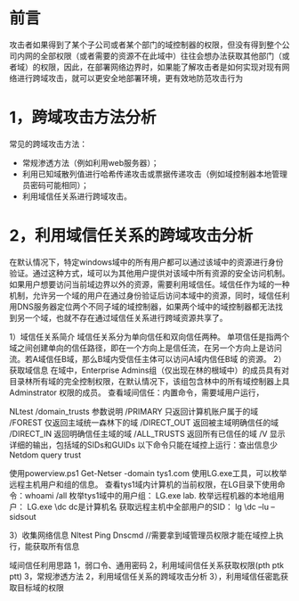 # 前言
攻击者如果得到了某个子公司或者某个部门的域控制器的权限，但没有得到整个公司内网的全部权限（或者需要的资源不在此域中）往往会想办法获取其他部门（或者域）的权限，因此，在部署网络边界时，如果能了解攻击者是如何实现对现有网络进行跨域攻击，就可以更安全地部署环境，更有效地防范攻击行为

# 1，跨域攻击方法分析
常见的跨域攻击方法：
- 常规渗透方法（例如利用web服务器）；
- 利用已知域散列值进行哈希传递攻击或票据传递攻击（例如域控制器本地管理员密码可能相同）；
- 利用域信任关系进行跨域攻击。
# 2，利用域信任关系的跨域攻击分析

在默认情况下，特定windows域中的所有用户都可以通过该域中的资源进行身份验证。通过这种方式，域可以为其他用户提供对该域中所有资源的安全访问机制。如果用户想要访问当前域边界以外的资源，需要利用域信任。域信任作为域的一种机制，允许另一个域的用户在通过身份验证后访问本域中的资源，同时，域信任利用DNS服务器定位两个不同子域的域控制器，如果两个域中的域控制器都无法找到另一个域，也就不存在通过域信任关系进行跨域资源共享了。

1）域信任关系简介
域信任关系分为单向信任和双向信任两种。
单项信任是指两个域之间创建单向的信任路径，即在一个方向上是信任流，在另一个方向上是访问流。若A域信任B域，那么B域内受信任主体可以访问A域内信任B域
的资源。
2）获取域信息
在域中，Enterprise Admins组（仅出现在林的根域中）的成员具有对目录林所有域的完全控制权限，在默认情况下，该组包含林中的所有域控制器上具Adminstrator
权限的成员。
查看域间信任：内置命令，需要域用户运行，

NLtest /domain_trusts
参数说明 /PRIMARY 只返回计算机账户属于的域
/FOREST 仅返回主域统一森林下的域
/DIRECT_OUT 返回被主域明确信任的域
/DIRECT_IN 返回明确信任主域的域
/ALL_TRUSTS 返回所有已信任的域
/V 显示详细的输出，包括域的SIDs和GUIDs
以下命令只能在域控上运行：查出信息少
Netdom query trust

使用powerview.ps1
Get-Netser -domain tys1.com
使用LG.exe工具，可以枚举远程主机用户和组的信息。
查看tys1域内计算机的当前权限，在LG目录下使用命令：whoami /all
枚举tys1域中的用户组： LG.exe lab.
枚举远程机器的本地组用户： LG.exe \\dc dc是计算机名
获取远程主机中全部用户的SID： lg \\dc –lu –sidsout

3）收集网络信息
Nltest
Ping
Dnscmd //需要拿到域管理员权限才能在域控上执行，能获取所有信息

域间信任利用思路
1，弱口令、通用密码
2，利用域间信任关系获取权限(pth ptk ptt) 3，常规渗透方法
2，利用域信任关系的跨域攻击分析
3），利用域信任密匙获取目标域的权限